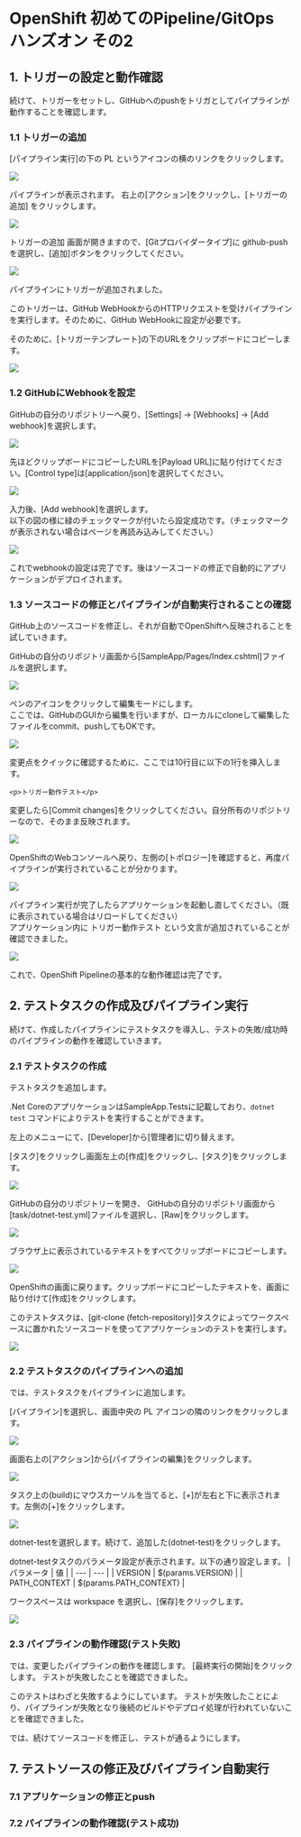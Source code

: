 # OpenShift 初めてのPipeline/GitOps ハンズオン その2

## 1. トリガーの設定と動作確認

続けて、トリガーをセットし、GitHubへのpushをトリガとしてパイプラインが動作することを確認します。

### 1.1 トリガーの追加

[パイプライン実行]の下の PL というアイコンの横のリンクをクリックします。

![](./images/027.png)

パイプラインが表示されます。
右上の[アクション]をクリックし、[トリガーの追加] をクリックします。

![](./images/028.png)

トリガーの追加 画面が開きますので、[Gitプロバイダータイプ]に github-push を選択し、[追加]ボタンをクリックしてください。

![](./images/029.png)

パイプラインにトリガーが追加されました。

このトリガーは、GitHub WebHookからのHTTPリクエストを受けパイプラインを実行します。そのために、GitHub WebHookに設定が必要です。

そのために、[トリガーテンプレート]の下のURLをクリップボードにコピーします。

![](./images/030.png)

### 1.2 GitHubにWebhookを設定

GitHubの自分のリポジトリーへ戻り、[Settings] -> [Webhooks] -> [Add webhook]を選択します。

![](./images/031.png)

先ほどクリップボードにコピーしたURLを[Payload URL]に貼り付けてください。[Control type]は[application/json]を選択してください。

![](./images/032.png)

入力後、[Add webhook]を選択します。<br>
以下の図の様に緑のチェックマークが付いたら設定成功です。（チェックマークが表示されない場合はページを再読み込みしてください。）

![](./images/033.png)

これでwebhookの設定は完了です。後はソースコードの修正で自動的にアプリケーションがデプロイされます。

### 1.3 ソースコードの修正とパイプラインが自動実行されることの確認

GitHub上のソースコードを修正し、それが自動でOpenShiftへ反映されることを試していきます。

GitHubの自分のリポジトリ画面から[SampleApp/Pages/Index.cshtml]ファイルを選択します。

![](./images/034.png)

ペンのアイコンをクリックして編集モードにします。<br>
ここでは、GitHubのGUIから編集を行いますが、ローカルにcloneして編集したファイルをcommit、pushしてもOKです。

![](./images/035.png)

変更点をクイックに確認するために、ここでは10行目に以下の1行を挿入します。

```<p>トリガー動作テスト</p>```

変更したら[Commit changes]をクリックしてください。自分所有のリポジトリーなので、そのまま反映されます。

![](./images/036.png)

OpenShiftのWebコンソールへ戻り、左側の[トポロジー]を確認すると、再度パイプラインが実行されていることが分かります。

![](./images/037.png)

パイプライン実行が完了したらアプリケーションを起動し直してください。（既に表示されている場合はリロードしてください）<br>
アプリケーション内に トリガー動作テスト という文言が追加されていることが確認できました。

![](./images/038.png)

これで、OpenShift Pipelineの基本的な動作確認は完了です。

## 2. テストタスクの作成及びパイプライン実行

続けて、作成したパイプラインにテストタスクを導入し、テストの失敗/成功時のパイプラインの動作を確認していきます。

### 2.1 テストタスクの作成

テストタスクを追加します。

.Net CoreのアプリケーションはSampleApp.Testsに記載しており、```dotnet test``` コマンドによりテストを実行することができます。

左上のメニューにて、[Developer]から[管理者]に切り替えます。

[タスク]をクリックし画面左上の[作成]をクリックし、[タスク]をクリックします。

![](./images/039.png)

GitHubの自分のリポジトリーを開き、
GitHubの自分のリポジトリ画面から[task/dotnet-test.yml]ファイルを選択し、[Raw]をクリックします。

![](./images/040.png)

ブラウザ上に表示されているテキストをすべてクリップボードにコピーします。

![](./images/041.png)

OpenShiftの画面に戻ります。クリップボードにコピーしたテキストを、画面に貼り付けて[作成]をクリックします。

このテストタスクは、[git-clone (fetch-repository)]タスクによってワークスペースに置かれたソースコードを使ってアプリケーションのテストを実行します。

![](./images/042.png)

### 2.2 テストタスクのパイプラインへの追加

では、テストタスクをパイプラインに追加します。

[パイプライン]を選択し、画面中央の PL アイコンの隣のリンクをクリックします。

![](./images/043.png)

画面右上の[アクション]から[パイプラインの編集]をクリックします。

![](./images/044.png)

タスク上の(build)にマウスカーソルを当てると、[+]が左右と下に表示されます。左側の[+]をクリックします。

![](./images/045.png)

dotnet-testを選択します。続けて、追加した(dotnet-test)をクリックします。

dotnet-testタスクのパラメータ設定が表示されます。以下の通り設定します。
| パラメータ | 値 |
| --- | --- |
| VERSION | $(params.VERSION) |
| PATH_CONTEXT | $(params.PATH_CONTEXT) |

ワークスペースは workspace を選択し、[保存]をクリックします。

![](./images/046.png)

### 2.3 パイプラインの動作確認(テスト失敗)

では、変更したパイプラインの動作を確認します。
[最終実行の開始]をクリックします。
テストが失敗したことを確認できました。

このテストはわざと失敗するようにしています。
テストが失敗したことにより、パイプラインが失敗となり後続のビルドやデプロイ処理が行われていないことを確認できました。

では、続けてソースコードを修正し、テストが通るようにします。

## 7. テストソースの修正及びパイプライン自動実行
### 7.1 アプリケーションの修正とpush
### 7.2 パイプラインの動作確認(テスト成功)
